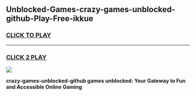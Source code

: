 
## Unblocked-Games-crazy-games-unblocked-github-Play-Free-ikkue
<h3>
<a href="https://premium76.site?title=crazy-games-unblocked-github&ref=18A">CLICK TO PLAY</a></h3>
<hr>

<h3>
<a href="https://premium76.site?title=crazy-games-unblocked-github&ref=18A">CLICK 2 PLAY</a>
  
</h3>

<a href="https://premium76.site?title=crazy-games-unblocked-github&ref=18A"><img src="https://clearcache.store/games.png"></a>


**crazy-games-unblocked-github games unblocked: Your Gateway to Fun and Accessible Online Gaming**
